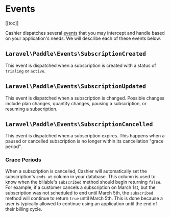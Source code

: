 # Events

[[toc]]

Cashier dispatches several [events](https://laravel.com/docs/events) that you may intercept and handle based on your application's needs. We will describe each of these events below.

## `Laravel\Paddle\Events\SubscriptionCreated`

This event is dispatched when a subscription is created with a status of `trialing` or `active`.

## `Laravel\Paddle\Events\SubscriptionUpdated`

This event is dispatched when a subscription is changed. Possible changes include plan changes, quantity changes, pausing a subscription, or resuming a subscription.

## `Laravel\Paddle\Events\SubscriptionCancelled`

This event is dispatched when a subscription expires. This happens when a paused or cancelled subscription is no longer within its cancellation "grace period".

### Grace Periods

When a subscription is cancelled, Cashier will automatically set the subscription's `ends_at` column in your database. This column is used to know when the billable's `subscribed` method should begin returning `false`. For example, if a customer cancels a subscription on March 1st, but the subscription was not scheduled to end until March 5th, the `subscribed` method will continue to return `true` until March 5th. This is done because a user is typically allowed to continue using an application until the end of their billing cycle.
